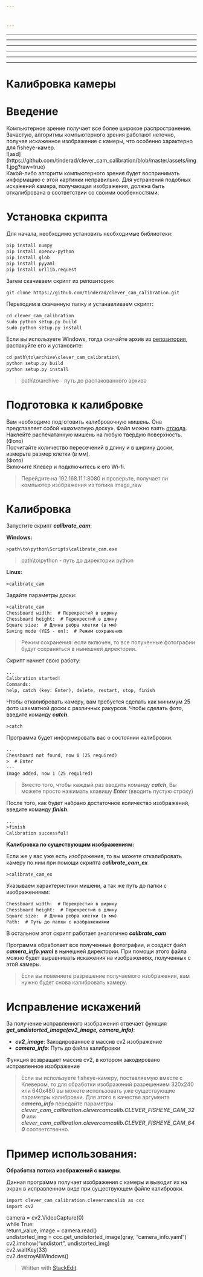 ```yaml
---


---
```


<hr>
<hr>
<hr>
<hr>
<hr>
<hr>
<h1 id="калибровка-камеры">Калибровка камеры</h1>
<h1 id="введение">Введение</h1>
<p>Компьютерное зрение получает все более широкое распространение. Зачастую, алгоритмы компьютерного зрения работают неточно, получая искаженное изображение с камеры, что особенно характерно для fisheye-камер.<br>
![asd](https://github.com/tinderad/clever_cam_calibration/blob/master/assets/img1.jpg?raw=true)
<br>
Какой-либо алгоритм компьютерного зрения будет воспринимать информацию с этой картинки неправильно. Для устранения подобных искажений камера, получающая изображения, должна быть откалибрована в соответствии со своими особенностями.</p>
<h1 id="установка-скрипта">Установка скрипта</h1>
<p>Для начала, необходимо установить необходимые библиотеки:</p>
<pre class="  language-python"><code class="prism  language-python">pip install numpy  
pip install opencv<span class="token operator">-</span>python  
pip install glob  
pip install pyyaml  
pip install urllib<span class="token punctuation">.</span>request
</code></pre>
<p>Затем скачиваем скрипт из репозитория:</p>
<pre class="  language-bash"><code class="prism  language-bash"><span class="token function">git</span> clone https://github.com/tinderad/clever_cam_calibration.git
</code></pre>
<p>Переходим в скачанную папку и устанавливаем скрипт:</p>
<pre class="  language-bash"><code class="prism  language-bash"><span class="token function">cd</span> clever_cam_calibration
<span class="token function">sudo</span> python setup.py build
<span class="token function">sudo</span> python setup.py <span class="token function">install</span>
</code></pre>
<p>Если вы используете Windows, тогда скачайте архив из <a href="https://github.com/tinderad/clever_cam_calibration/archive/master.zip">репозитория</a>, распакуйте его и установите:</p>
<pre class="  language-bash"><code class="prism  language-bash"><span class="token function">cd</span> path\to\archive\clever_cam_calibration\
python setup.py build
python setup.py <span class="token function">install</span>
</code></pre>
<blockquote>
<p>path\to\archive - путь до распакованного архива</p>
</blockquote>
<h1 id="подготовка-к-калибровке">Подготовка к калибровке</h1>
<p>Вам необходимо подготовить калибровочную мишень. Она представляет собой «шахматную доску». Файл можно взять <a href="https://www.oreilly.com/library/view/learning-opencv-3/9781491937983/assets/lcv3_ac01.png">отсюда</a>.<br>
Наклейте распечатанную мишень на любую твердую поверхность.<br>
(Фото)<br>
Посчитайте количество пересечений в длину и в ширину доски, измерьте размер клетки (в мм).<br>
(Фото)<br>
Включите Клевер и подключитесь к его Wi-fi.</p>
<blockquote>
<p>Перейдите на 192.168.11.1:8080 и проверьте, получает ли компьютер изображения из топика image_raw</p>
</blockquote>
<h1 id="калибровка">Калибровка</h1>
<p>Запустите скрипт <strong><em>calibrate_cam</em></strong>:</p>
<p><strong>Windows:</strong></p>
<pre class="  language-bash"><code class="prism  language-bash"><span class="token operator">&gt;</span>path\to\python\Scripts\calibrate_cam.exe
</code></pre>
<blockquote>
<p>path\to\python - путь до директории python</p>
</blockquote>
<p><strong>Linux:</strong></p>
<pre class="  language-bash"><code class="prism  language-bash"><span class="token operator">&gt;</span>calibrate_cam
</code></pre>
<p>Задайте параметры доски:</p>
<pre class="  language-bash"><code class="prism  language-bash"><span class="token operator">&gt;</span>calibrate_cam
Chessboard width:  <span class="token comment"># Перекрестий в ширину</span>
Chessboard height:  <span class="token comment"># Перекрестий в длину</span>
Square size:  <span class="token comment"># Длина ребра клетки (в мм)</span>
Saving mode <span class="token punctuation">(</span>YES - on<span class="token punctuation">)</span>:  <span class="token comment"># Режим сохранения</span>
</code></pre>
<blockquote>
<p>Режим сохранения: если включен, то все полученные фотографии будут сохраняться в нынешней директории.</p>
</blockquote>
<p>Скрипт начнет свою работу:</p>
<pre><code>...
Calibration started!
Commands:
help, catch (key: Enter), delete, restart, stop, finish
</code></pre>
<p>Чтобы откалибровать камеру, вам требуется сделать как минимум 25 фото шахматной доски с различных ракурсов. Чтобы сделать фото, введите команду <strong><em>catch</em></strong>.</p>
<pre class="  language-bash"><code class="prism  language-bash"><span class="token operator">&gt;</span>catch
</code></pre>
<p>Программа будет информировать вас о состоянии калибровки.</p>
<pre class="  language-bash"><code class="prism  language-bash"><span class="token punctuation">..</span>.
Chessboard not found, now 0 <span class="token punctuation">(</span>25 required<span class="token punctuation">)</span>
<span class="token operator">&gt;</span>  <span class="token comment"># Enter</span>
---
Image added, now 1 <span class="token punctuation">(</span>25 required<span class="token punctuation">)</span>
</code></pre>
<blockquote>
<p>Вместо того, чтобы каждый раз вводить команду <strong><em>catch</em></strong>, Вы можете просто нажимать клавишу <strong><em>Enter</em></strong> (вводить пустую строку)</p>
</blockquote>
<p>После того, как будет набрано достаточное количество изображений, введите команду <strong><em>finish</em></strong>.</p>
<pre class="  language-bash"><code class="prism  language-bash"><span class="token punctuation">..</span>.
<span class="token operator">&gt;</span>finish
Calibration successful<span class="token operator">!</span>
</code></pre>
<p><strong>Калибровка по существующим изображениям:</strong></p>
<p>Если же у вас уже есть изображения, то вы можете откалибровать камеру по ним при помощи скрипта <strong><em>calibrate_cam_ex</em></strong></p>
<pre class="  language-bash"><code class="prism  language-bash"><span class="token operator">&gt;</span>calibrate_cam_ex
</code></pre>
<p>Указываем характеристики мишени, а так же путь до папки с изображениями:</p>
<pre class="  language-bash"><code class="prism  language-bash">Chessboard width:  <span class="token comment"># Перекрестий в ширину</span>
Chessboard height:  <span class="token comment"># Перекрестий в длину</span>
Square size:  <span class="token comment"># Длина ребра клетки (в мм)</span>
Path:  <span class="token comment"># Путь до папки с изображениями</span>
</code></pre>
<p>В остальном этот скрипт работает аналогично <strong><em>calibrate_cam</em></strong></p>
<p>Программа обработает все полученные фотографии, и создаст файл <strong><em>camera_info</em><strong><strong><em>.</em></strong></strong><em>yaml</em></strong> в нынешней директории. При помощи этого файла можно будет выравнивать искажения на изображениях, полученных с этой камеры.</p>
<blockquote>
<p>Если вы поменяете разрешение получаемого изображения, вам нужно будет снова калибровать камеру.</p>
</blockquote>
<h1 id="исправление-искажений">Исправление искажений</h1>
<p>За получение исправленного изображения отвечает функция <strong><em>get_undistorted_image(cv2_image, camera_info)</em></strong>:</p>
<ul>
<li><strong><em>cv2_image</em></strong>: Закодированное в массив cv2 изображение</li>
<li><strong><em>camera</em><strong><strong><em>­</em>_</strong></strong><em>info</em></strong>: Путь до файла калибровки</li>
</ul>
<p>Функция возвращает массив cv2, в котором закодировано исправленное изображение</p>
<blockquote>
<p>Если вы используете fisheye-камеру, поставляемую вместе с Клевером, то для обработки изображений разрешением 320x240 или 640x480 вы можете использовать уже существующие параметры калибровки. Для этого в качестве аргумента <strong><em>camera_info</em></strong>  передайте параметры <strong><em>clever_cam_calibration.clevercamcalib.CLEVER_FISHEYE_CAM_320</em></strong> или <strong><em>clever_cam_calibration.clevercamcalib.CLEVER_FISHEYE_CAM_640</em></strong> соответственно.</p>
</blockquote>
<h1 id="пример-использования">Пример использования:</h1>
<p><strong>Обработка потока изображений с камеры</strong>.</p>
<p>Данная программа получает изображения с камеры и выводит их на экран в исправленном виде при существующем файле калибровки.</p>
<pre class="  language-py"><code class="prism  language-py"><span class="token keyword">import</span> clever_cam_calibration<span class="token punctuation">.</span>clevercamcalib <span class="token keyword">as</span> ccc  
<span class="token keyword">import</span> cv2  
</code></pre><p>camera <span class="token operator">=</span> cv2<span class="token punctuation">.</span>VideoCapture<span class="token punctuation">(</span><span class="token number">0</span><span class="token punctuation">)</span><br>
<span class="token keyword">while</span> <span class="token boolean">True</span><span class="token punctuation">:</span><br>
return_value<span class="token punctuation">,</span> image <span class="token operator">=</span> camera<span class="token punctuation">.</span>read<span class="token punctuation">(</span><span class="token punctuation">)</span><br>
undistorted_img <span class="token operator">=</span> ccc<span class="token punctuation">.</span>get_undistorted_image<span class="token punctuation">(</span>gray<span class="token punctuation">,</span> <span class="token string">“camera_info.yaml”</span><span class="token punctuation">)</span><br>
cv2<span class="token punctuation">.</span>imshow<span class="token punctuation">(</span><span class="token string">“undistort”</span><span class="token punctuation">,</span> undistorted_img<span class="token punctuation">)</span><br>
cv2<span class="token punctuation">.</span>waitKey<span class="token punctuation">(</span><span class="token number">33</span><span class="token punctuation">)</span><br>
cv2<span class="token punctuation">.</span>destroyAllWindows<span class="token punctuation">(</span><span class="token punctuation">)</span><br>
</p>
<blockquote>
<p>Written with <a href="https://stackedit.io/">StackEdit</a>.</p>
</blockquote>

<!--stackedit_data:
eyJoaXN0b3J5IjpbLTE3MDYzNzkwOTldfQ==
-->